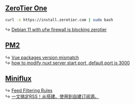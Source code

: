## [ZeroTier One](https://www.zerotier.com/)

<!-- --8<-- [start:ubuntu-22-arm] -->
```sh
curl -s https://install.zerotier.com | sudo bash
```

↪ [Debian 11 with ufw firewall is blocking zerotier](https://discuss.zerotier.com/t/debian-11-with-ufw-firewall-is-blocking-zerotier/13072)
<!-- --8<-- [end:ubuntu-22-arm] -->

## [PM2](https://pm2.keymetrics.io/)

↪ [Vue packages version mismatch](https://github.com/nuxt/nuxt/issues/10305)  
↪ [how to modify nuxt server start port ,default port is 3000](https://github.com/nuxt/nuxt/issues/490)

## [Miniflux](https://miniflux.app/)

↪ [Feed Filtering Rules](https://miniflux.app/docs/rules.html#feed-filtering-rules)  
↪ [一文搞定RSS！从搭建、使用到自建订阅源。](https://zhuanlan.zhihu.com/p/659275676)